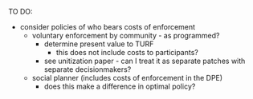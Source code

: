 TO DO:

- consider policies of who bears costs of enforcement
    - voluntary enforcement by community - as programmed?
        - determine present value to TURF
            - this does not include costs to participants?
        - see unitization paper - can I treat it as separate patches with
          separate decisionmakers?
    - social planner (includes costs of enforcement in the DPE)
        - does this make a difference in optimal policy?
    